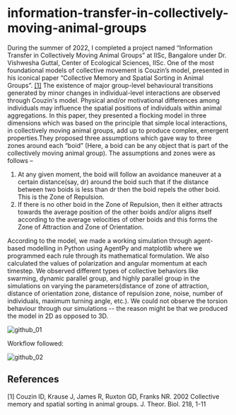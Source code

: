 # information-transfer-in-collectively-moving-animal-groups

During the summer of 2022, I completed a project named “Information Transfer in Collectively Moving Animal Groups” at IISc, Bangalore under Dr. Vishwesha Guttal, Center of Ecological Sciences, IISc. One of the most foundational models of collective movement is Couzin’s model, presented in his iconical paper “Collective Memory and Spatial Sorting in Animal Groups”. [[1]](#1) The existence of major group-level behavioural transitions generated by minor changes in individual-level interactions are observed through Couzin's model. Physical and/or motivational differences among individuals may influence the spatial positions of individuals within animal aggregations. In this paper, they presented a flocking model in three dimensions which was based on the principle that simple local interactions, in collectively moving animal groups, add up to produce complex, emergent properties.They proposed three assumptions which gave way to three zones around each “boid” (Here, a boid can be any object that is part of the collectively moving animal group). The assumptions and zones were as follows – 
1. At any given moment, the boid will follow an avoidance maneuver at a certain distance(say, dr) around the boid such that if the distance between two boids is less than dr then the boid repels the other boid. This is the Zone of Repulsion.
2. If there is no other boid in the Zone of Repulsion, then it either attracts towards the average position of the other boids and/or aligns itself according to the average velocities of other boids and this forms the Zone of Attraction and Zone of Orientation.

According to the model, we made a working simulation through agent-based modelling in Python using AgentPy and matplotlib where we programmed each rule through its mathematical formulation. We also calculated the values of polarization and angular momentum at each timestep. We observed different types of collective behaviors like swarming, dynamic parallel group, and highly parallel group in the simulations on varying the parameters(distance of zone of attraction, distance of orientation zone, distance of repulsion zone, noise, number of individuals, maximum turning angle, etc.). We could not observe the torsion behaviour through our simulations -- the reason might be that we produced the model in 2D as opposed to 3D. 

![github_01](https://github.com/sunaina2821/information-transfer-in-collective-groups/assets/53329487/ff35a72a-b099-408c-86bb-29bb7ae3647c)

Workflow followed:

![github_02](https://github.com/sunaina2821/information-transfer-in-collective-groups/assets/53329487/dd86e75a-9280-4a10-a684-23f2fcc3be9b)


## References
<a id="1">[1]</a> 
Couzin ID, Krause J, James R, Ruxton GD, Franks NR. 
2002 Collective memory and spatial sorting in animal groups. 
J. Theor. Biol. 218, 1-11
